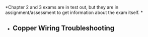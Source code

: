 *Chapter 2 and 3 exams are in test out, but they are in assignment/assessment to get information about the exam itself. *

- Copper Wiring Troubleshooting 
	- 